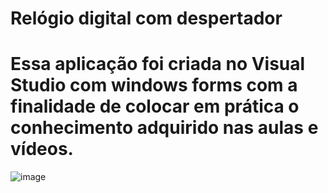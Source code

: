 # Relógio digital com despertador

# Essa aplicação foi criada no Visual Studio com windows forms com a finalidade de colocar em prática o conhecimento adquirido nas aulas e vídeos.

![image](https://user-images.githubusercontent.com/109484017/208273351-6a40e0d4-f963-4353-860f-1eb3b8eb338e.png)

#
